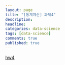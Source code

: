 ```yaml
---
layout: page
title: "[통계계산] 과제4"
description: 
headline: 
categories: data-science
tags: [data-science]
comments: true
published: true
---
```


[hw4](https://www.dropbox.com/s/mb83m1kvr8mp7wt/%ED%86%B5%EA%B3%84%EA%B3%84%EC%82%B0_%EA%B3%BC%EC%A0%9C4.pdf?dl=0)